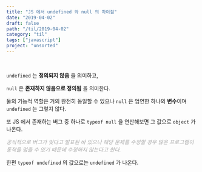 ```yaml
---
title: "JS 에서 undefined 와 null 의 차이점"
date: "2019-04-02"
draft: false
path: "/til/2019-04-02"
category: "til"
tags: ["javascript"]
project: "unsorted"
---
```


<br />

`undefined` 는 <strong>정의되지 않음</strong> 을 의미하고, 

`null` 은 <strong>존재하지 않음으로 정의됨</strong> 을 의미한다.

둘의 기능적 역할은 거의 완전히 동일할 수 있으나 `null` 은 엄연한 하나의 <strong>변수</strong>이며 `undefined` 는 그렇지 않다.

또 JS 에서 존재하는 버그 중 하나로 `typeof null` 을 연산해보면 그 값으로 `object` 가 나온다.

<span style="color: #aaa">*공식적으로 버그가 맞다고 발표된 바 있으나 해당 문제를 수정할 경우 많은 프로그램이 동작을 멈출 수 있기 때문에 수정하지 않는다고 한다.*</span>

한편 `typeof undefined` 의 값으로는 `undefined` 가 나온다.